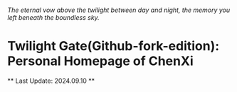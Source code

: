 ###### *The eternal vow above the twilight between day and night, the memory you left beneath the boundless sky.*
# Twilight Gate(Github-fork-edition): Personal Homepage of ChenXi
** Last Update: 2024.09.10 **

